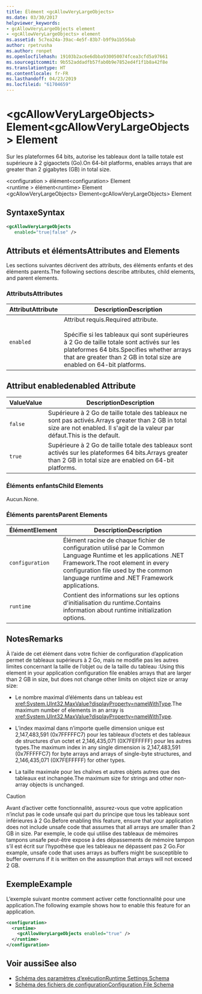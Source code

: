 ```yaml
---
title: Élément <gcAllowVeryLargeObjects>
ms.date: 03/30/2017
helpviewer_keywords:
- gcAllowVeryLargeObjects element
- <gcAllowVeryLargeObjects> element
ms.assetid: 5c7ea24a-39ac-4e5f-83b7-b9f9a1b556ab
author: rpetrusha
ms.author: ronpet
ms.openlocfilehash: 19103b2ac6e6dbba930050074fcea3cfd5a97661
ms.sourcegitcommit: 9b552addadfb57fab0b9e7852ed4f1f1b8a42f8e
ms.translationtype: HT
ms.contentlocale: fr-FR
ms.lasthandoff: 04/23/2019
ms.locfileid: "61704659"
---
```

# <a name="gcallowverylargeobjects-element"></a><span data-ttu-id="3f0a0-102">\<gcAllowVeryLargeObjects> Element</span><span class="sxs-lookup"><span data-stu-id="3f0a0-102">\<gcAllowVeryLargeObjects> Element</span></span>
<span data-ttu-id="3f0a0-103">Sur les plateformes 64 bits, autorise les tableaux dont la taille totale est supérieure à 2 gigaoctets (Go).</span><span class="sxs-lookup"><span data-stu-id="3f0a0-103">On 64-bit platforms, enables arrays that are greater than 2 gigabytes (GB) in total size.</span></span>  
  
 <span data-ttu-id="3f0a0-104">\<configuration > élément</span><span class="sxs-lookup"><span data-stu-id="3f0a0-104">\<configuration> Element</span></span>  
<span data-ttu-id="3f0a0-105">\<runtime > élément</span><span class="sxs-lookup"><span data-stu-id="3f0a0-105">\<runtime> Element</span></span>  
<span data-ttu-id="3f0a0-106">\<gcAllowVeryLargeObjects> Element</span><span class="sxs-lookup"><span data-stu-id="3f0a0-106">\<gcAllowVeryLargeObjects> Element</span></span>  
  
## <a name="syntax"></a><span data-ttu-id="3f0a0-107">Syntaxe</span><span class="sxs-lookup"><span data-stu-id="3f0a0-107">Syntax</span></span>  
  
```xml  
<gcAllowVeryLargeObjects    
   enabled="true|false" />  
```  
  
## <a name="attributes-and-elements"></a><span data-ttu-id="3f0a0-108">Attributs et éléments</span><span class="sxs-lookup"><span data-stu-id="3f0a0-108">Attributes and Elements</span></span>  
 <span data-ttu-id="3f0a0-109">Les sections suivantes décrivent des attributs, des éléments enfants et des éléments parents.</span><span class="sxs-lookup"><span data-stu-id="3f0a0-109">The following sections describe attributes, child elements, and parent elements.</span></span>  
  
### <a name="attributes"></a><span data-ttu-id="3f0a0-110">Attributs</span><span class="sxs-lookup"><span data-stu-id="3f0a0-110">Attributes</span></span>  
  
|<span data-ttu-id="3f0a0-111">Attribut</span><span class="sxs-lookup"><span data-stu-id="3f0a0-111">Attribute</span></span>|<span data-ttu-id="3f0a0-112">Description</span><span class="sxs-lookup"><span data-stu-id="3f0a0-112">Description</span></span>|  
|---------------|-----------------|  
|`enabled`|<span data-ttu-id="3f0a0-113">Attribut requis.</span><span class="sxs-lookup"><span data-stu-id="3f0a0-113">Required attribute.</span></span><br /><br /> <span data-ttu-id="3f0a0-114">Spécifie si les tableaux qui sont supérieures à 2 Go de taille totale sont activés sur les plateformes 64 bits.</span><span class="sxs-lookup"><span data-stu-id="3f0a0-114">Specifies whether arrays that are greater than 2 GB in total size are enabled on 64-bit platforms.</span></span>|  
  
## <a name="enabled-attribute"></a><span data-ttu-id="3f0a0-115">Attribut enabled</span><span class="sxs-lookup"><span data-stu-id="3f0a0-115">enabled Attribute</span></span>  
  
|<span data-ttu-id="3f0a0-116">Value</span><span class="sxs-lookup"><span data-stu-id="3f0a0-116">Value</span></span>|<span data-ttu-id="3f0a0-117">Description</span><span class="sxs-lookup"><span data-stu-id="3f0a0-117">Description</span></span>|  
|-----------|-----------------|  
|`false`|<span data-ttu-id="3f0a0-118">Supérieure à 2 Go de taille totale des tableaux ne sont pas activés.</span><span class="sxs-lookup"><span data-stu-id="3f0a0-118">Arrays greater than 2 GB in total size are not enabled.</span></span> <span data-ttu-id="3f0a0-119">Il s'agit de la valeur par défaut.</span><span class="sxs-lookup"><span data-stu-id="3f0a0-119">This is the default.</span></span>|  
|`true`|<span data-ttu-id="3f0a0-120">Supérieure à 2 Go de taille totale des tableaux sont activés sur les plateformes 64 bits.</span><span class="sxs-lookup"><span data-stu-id="3f0a0-120">Arrays greater than 2 GB in total size are enabled on 64-bit platforms.</span></span>|  
  
### <a name="child-elements"></a><span data-ttu-id="3f0a0-121">Éléments enfants</span><span class="sxs-lookup"><span data-stu-id="3f0a0-121">Child Elements</span></span>  
 <span data-ttu-id="3f0a0-122">Aucun.</span><span class="sxs-lookup"><span data-stu-id="3f0a0-122">None.</span></span>  
  
### <a name="parent-elements"></a><span data-ttu-id="3f0a0-123">Éléments parents</span><span class="sxs-lookup"><span data-stu-id="3f0a0-123">Parent Elements</span></span>  
  
|<span data-ttu-id="3f0a0-124">Élément</span><span class="sxs-lookup"><span data-stu-id="3f0a0-124">Element</span></span>|<span data-ttu-id="3f0a0-125">Description</span><span class="sxs-lookup"><span data-stu-id="3f0a0-125">Description</span></span>|  
|-------------|-----------------|  
|`configuration`|<span data-ttu-id="3f0a0-126">Élément racine de chaque fichier de configuration utilisé par le Common Language Runtime et les applications .NET Framework.</span><span class="sxs-lookup"><span data-stu-id="3f0a0-126">The root element in every configuration file used by the common language runtime and .NET Framework applications.</span></span>|  
|`runtime`|<span data-ttu-id="3f0a0-127">Contient des informations sur les options d'initialisation du runtime.</span><span class="sxs-lookup"><span data-stu-id="3f0a0-127">Contains information about runtime initialization options.</span></span>|  
  
## <a name="remarks"></a><span data-ttu-id="3f0a0-128">Notes</span><span class="sxs-lookup"><span data-stu-id="3f0a0-128">Remarks</span></span>  
 <span data-ttu-id="3f0a0-129">À l’aide de cet élément dans votre fichier de configuration d’application permet de tableaux supérieurs à 2 Go, mais ne modifie pas les autres limites concernant la taille de l’objet ou de la taille du tableau :</span><span class="sxs-lookup"><span data-stu-id="3f0a0-129">Using this element in your application configuration file enables arrays that are larger than 2 GB in size, but does not change other limits on object size or array size:</span></span>  
  
- <span data-ttu-id="3f0a0-130">Le nombre maximal d’éléments dans un tableau est <xref:System.UInt32.MaxValue?displayProperty=nameWithType>.</span><span class="sxs-lookup"><span data-stu-id="3f0a0-130">The maximum number of elements in an array is <xref:System.UInt32.MaxValue?displayProperty=nameWithType>.</span></span>  
  
- <span data-ttu-id="3f0a0-131">L’index maximal dans n’importe quelle dimension unique est 2,147,483,591 (0x7FFFFFC7) pour les tableaux d’octets et des tableaux de structures d’un octet et 2,146,435,071 (0X7FEFFFFF) pour les autres types.</span><span class="sxs-lookup"><span data-stu-id="3f0a0-131">The maximum index in any single dimension is 2,147,483,591 (0x7FFFFFC7) for byte arrays and arrays of single-byte structures, and 2,146,435,071 (0X7FEFFFFF) for other types.</span></span>  
  
- <span data-ttu-id="3f0a0-132">La taille maximale pour les chaînes et autres objets autres que des tableaux est inchangée.</span><span class="sxs-lookup"><span data-stu-id="3f0a0-132">The maximum size for strings and other non-array objects is unchanged.</span></span>  
  
> [!CAUTION]
>  <span data-ttu-id="3f0a0-133">Avant d’activer cette fonctionnalité, assurez-vous que votre application n’inclut pas le code unsafe qui part du principe que tous les tableaux sont inférieures à 2 Go.</span><span class="sxs-lookup"><span data-stu-id="3f0a0-133">Before enabling this feature, ensure that your application does not include unsafe code that assumes that all arrays are smaller than 2 GB in size.</span></span> <span data-ttu-id="3f0a0-134">Par exemple, le code qui utilise des tableaux de mémoires tampons unsafe peut-être expose à des dépassements de mémoire tampon s’il est écrit sur l’hypothèse que les tableaux ne dépassent pas 2 Go.</span><span class="sxs-lookup"><span data-stu-id="3f0a0-134">For example, unsafe code that uses arrays as buffers might be susceptible to buffer overruns if it is written on the assumption that arrays will not exceed 2 GB.</span></span>  
  
## <a name="example"></a><span data-ttu-id="3f0a0-135">Exemple</span><span class="sxs-lookup"><span data-stu-id="3f0a0-135">Example</span></span>  
 <span data-ttu-id="3f0a0-136">L’exemple suivant montre comment activer cette fonctionnalité pour une application.</span><span class="sxs-lookup"><span data-stu-id="3f0a0-136">The following example shows how to enable this feature for an application.</span></span>  
  
```xml  
<configuration>  
  <runtime>  
    <gcAllowVeryLargeObjects enabled="true" />  
  </runtime>  
</configuration>  
```  
  
## <a name="see-also"></a><span data-ttu-id="3f0a0-137">Voir aussi</span><span class="sxs-lookup"><span data-stu-id="3f0a0-137">See also</span></span>

- [<span data-ttu-id="3f0a0-138">Schéma des paramètres d’exécution</span><span class="sxs-lookup"><span data-stu-id="3f0a0-138">Runtime Settings Schema</span></span>](../../../../../docs/framework/configure-apps/file-schema/runtime/index.md)
- [<span data-ttu-id="3f0a0-139">Schéma des fichiers de configuration</span><span class="sxs-lookup"><span data-stu-id="3f0a0-139">Configuration File Schema</span></span>](../../../../../docs/framework/configure-apps/file-schema/index.md)
